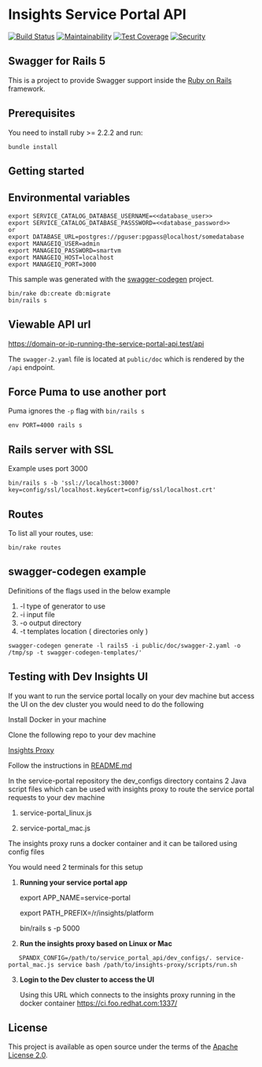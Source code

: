 # Insights Service Portal API

[![Build Status](https://api.travis-ci.org/ManageIQ/insights-api-service_portal.svg)](https://travis-ci.org/ManageIQ/insights-api-service_portal)
[![Maintainability](https://api.codeclimate.com/v1/badges/a9e6e5c7feb376381c5f/maintainability)](https://codeclimate.com/github/ManageIQ/service_portal-api/maintainability)
[![Test Coverage](https://api.codeclimate.com/v1/badges/a9e6e5c7feb376381c5f/test_coverage)](https://codeclimate.com/github/ManageIQ/service_portal-api/test_coverage)
[![Security](https://hakiri.io/github/ManageIQ/service_portal-api/master.svg)](https://hakiri.io/github/ManageIQ/service_portal-api/master)

## Swagger for Rails 5

This is a project to provide Swagger support inside the [Ruby on Rails](http://rubyonrails.org/) framework.

## Prerequisites
You need to install ruby >= 2.2.2 and run:

```
bundle install
```

## Getting started

## Environmental variables
```
export SERVICE_CATALOG_DATABASE_USERNAME=<<database_user>>
export SERVICE_CATALOG_DATABASE_PASSSWORD=<<database_password>>
or
export DATABASE_URL=postgres://pguser:pgpass@localhost/somedatabase
export MANAGEIQ_USER=admin
export MANAGEIQ_PASSWORD=smartvm
export MANAGEIQ_HOST=localhost
export MANAGEIQ_PORT=3000
```

This sample was generated with the [swagger-codegen](https://github.com/swagger-api/swagger-codegen) project.

```
bin/rake db:create db:migrate
bin/rails s
```

## Viewable API url

https://domain-or-ip-running-the-service-portal-api.test/api

The `swagger-2.yaml` file is located at `public/doc` which
is rendered by the `/api` endpoint.


## Force Puma to use another port

Puma ignores the `-p` flag with `bin/rails s`

```
env PORT=4000 rails s
```

## Rails server with SSL

Example uses port 3000

```
bin/rails s -b 'ssl://localhost:3000?key=config/ssl/localhost.key&cert=config/ssl/localhost.crt'
```

## Routes

To list all your routes, use:

```
bin/rake routes
```

## swagger-codegen example

Definitions of the flags used in the below example

1. -l type of generator to use
2. -i input file
3. -o output directory
4. -t templates location ( directories only )

```
swagger-codegen generate -l rails5 -i public/doc/swagger-2.yaml -o /tmp/sp -t swagger-codegen-templates/'
```

## Testing with Dev Insights UI

If you want to run the service portal locally on your dev machine but access the UI on the dev cluster you would need to do the following

Install Docker in your machine

Clone the following repo to your dev machine

[Insights Proxy](https://github.com/RedHatInsights/insights-proxy)

Follow the instructions in [README.md](https://github.com/RedHatInsights/insights-proxy/blob/master/README.md)


In the service-portal repository the dev_configs directory contains 2 Java script files which can be used with insights proxy to route the service portal requests to your dev machine

1. service-portal_linux.js

2. service-portal_mac.js

The insights proxy runs a docker container and it can be tailored using config files

You would need 2 terminals for this setup

1. **Running your service portal app**

      export APP_NAME=service-portal
      
      export PATH_PREFIX=/r/insights/platform
      
      bin/rails s -p 5000
      
2. **Run the insights proxy based on Linux or Mac**
```
   SPANDX_CONFIG=/path/to/service_portal_api/dev_configs/. service-portal_mac.js service bash /path/to/insights-proxy/scripts/run.sh
```
   
3. **Login to the Dev cluster to access the UI**

   Using this URL which connects to the insights proxy running in the docker container
   https://ci.foo.redhat.com:1337/


## License

This project is available as open source under the terms of the [Apache License 2.0](http://www.apache.org/licenses/LICENSE-2.0).
